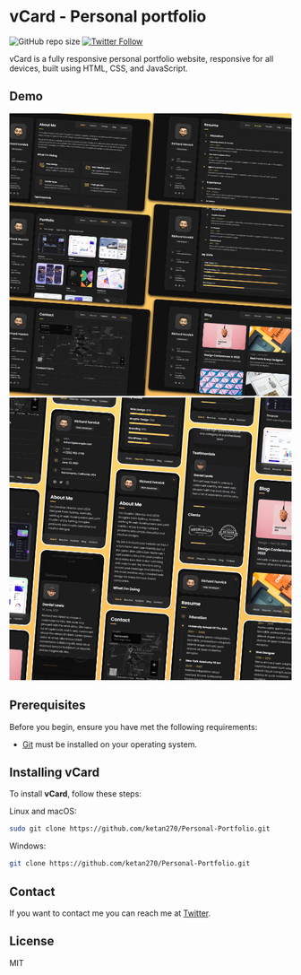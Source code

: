 # vCard - Personal portfolio

![GitHub repo size](https://img.shields.io/github/repo-size/codewithsadee/vcard-personal-portfolio)
[![Twitter Follow](https://img.shields.io/twitter/follow/KETANSHARMA2005?style=social)](https://twitter.com/intent/follow?screen_name=KETANSHARMA2005)

vCard is a fully responsive personal portfolio website, responsive for all devices, built using HTML, CSS, and JavaScript.

## Demo

![vCard Desktop Demo](./website-demo-image/desktop.png "Desktop Demo")
![vCard Mobile Demo](./website-demo-image/mobile.png "Mobile Demo")

## Prerequisites

Before you begin, ensure you have met the following requirements:

* [Git](https://git-scm.com/downloads "Download Git") must be installed on your operating system.

## Installing vCard

To install **vCard**, follow these steps:

Linux and macOS:

```bash
sudo git clone https://github.com/ketan270/Personal-Portfolio.git
```

Windows:

```bash
git clone https://github.com/ketan270/Personal-Portfolio.git
```

## Contact

If you want to contact me you can reach me at [Twitter](https://www.twitter.com/KETANSHARMA2005).

## License

MIT
